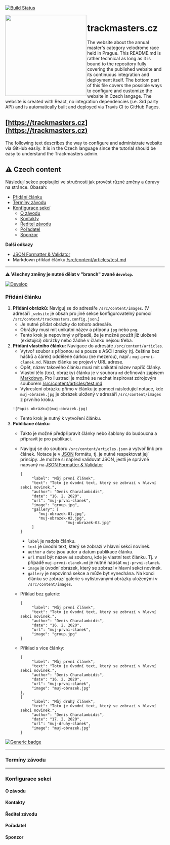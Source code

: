 [![Build Status](https://travis-ci.com/trackmasters/trackmasters.github.io.svg?branch=develop)](https://travis-ci.com/trackmasters/trackmasters.github.io)

<img align="left" top="-50" src="https://nikolas-charalambidis.github.io/cdn/trackmasters/trackmasters.png" width=256px border="0">

# trackmasters.cz

The website about the annual master's category velodrome race held in Prague. This README.md is rather technical as long as it is bound to the repository fully covering the published website and its continuous integration and deployment itself. The bottom part of this file covers the possible ways to configure and customize the website in Czech langage. The website is created with React, no integration dependencies (i.e. 3rd party API) and is automatically built and deployed via Travis CI to GitHub Pages.

## [https://trackmasters.cz](https://trackmasters.cz)

The following text describes the way to configure and administrate website via GitHub easily. It is in the Czech language since the tutorial should be easy to understand the Trackmasters admin.

## :warning: Czech content

Následují sekce popisující ve stručnosti jak provést různé změny a úpravy na stránce. Obasah:

 - [Přidání článku](https://github.com/trackmasters/trackmasters.github.io/blob/develop/README.md#p%C5%99id%C3%A1n%C3%AD-%C4%8Dl%C3%A1nku)
 - [Termíny závodu](https://github.com/trackmasters/trackmasters.github.io/blob/develop/README.md#term%C3%ADny-z%C3%A1vodu)
 - [Konfigurace sekcí](https://github.com/trackmasters/trackmasters.github.io/blob/develop/README.md#konfigurace-sekc%C3%AD)
     - [O závodu](https://github.com/trackmasters/trackmasters.github.io/blob/develop/README.md#o-z%C3%A1vodu)
     - [Kontakty](https://github.com/trackmasters/trackmasters.github.io/blob/develop/README.md#kontakty)
     - [Ředitel závodu](https://github.com/trackmasters/trackmasters.github.io/blob/develop/README.md#%C5%99editel-z%C3%A1vodu)
     - [Pořadatel](https://github.com/trackmasters/trackmasters.github.io/blob/develop/README.md#po%C5%99adatel)
     - [Sponzor](https://github.com/trackmasters/trackmasters.github.io/blob/develop/README.md#sponzor)

**Další odkazy**
 - [JSON Formatter & Validator](https://jsonformatter.curiousconcept.com/)
 - Markdown příklad článku [/src/content/articles/test.md](https://raw.githubusercontent.com/trackmasters/trackmasters.github.io/develop/src/content/articles/test.md)

______________________

:warning: **Všechny změny je nutné dělat v "branch" zvané `develop`.**

[![Develop](https://raw.githubusercontent.com/Nikolas-Charalambidis/cdn/master/trackmasters/develop.png)](https://raw.githubusercontent.com/Nikolas-Charalambidis/cdn/master/trackmasters/develop.png)

### Přidání článku

1. **Přidání obrázků:** Naviguj se do adresáře `/src/content/images`. (V adresáři `_website` je obsah pro jiné sekce konfigurovatelný pomocí `/src/content/trackmasters.config.json`.)
    - Je nutné přidat obrázky do *tohoto* adresáře.
    - Obrázky musí mít unikátní název a příponu `jpg` nebo `png`.
    - Tento krok je nepovinný v případě, že je možné použít již uložené (existující) obrázky nebo žádné v článku nejsou třeba.
2. **Přidání vlastního článku:** Navigace do adresáře `/src/content/articles`. 
    - Vytvoř soubor s příponou `md` a pouze s ASCII znaky (tj. čeština bez háčků a čárek) oddělené čárkou (ne mezerou), např.: `muj-prvni-clanek.md`. Název článku se projeví v URL adrese.
    - Opět, název takového článku musí mít unikátní název napříč články.
    - Vlastní tělo (text, obrázky) článku je v souboru `md` definován zápisem [Markdown](https://cs.wikipedia.org/wiki/Markdown). Pro ilustraci je možné se nechat inspirovat zdrojovým souborem [/src/content/articles/test.md](https://raw.githubusercontent.com/trackmasters/trackmasters.github.io/develop/src/content/articles/test.md)
    - Vykreslení obrázku přímo v článku je pomocí následující notace, kde `muj-obrazek.jpg` je obrázek uložený v adresáři `/src/content/images` z prvního kroku.
    ```
    ![Popis obrázku](muj-obrazek.jpg)
    ```
    - Tento krok je nutný k vytvoření článku.
3. **Publikace článku**
    - Takto je možné předpřipravit články nebo šablony do budoucna a připravit je pro publikaci.
    - Naviguj se do souboru `/src/content/articles.json` a vytvoř link pro článek. Notace je v [JSON](https://zdrojak.cz/clanky/json-jednotny-format-pro-vymenu-dat/) formátu, tj. je nutné respektovat její principy. Je možné si napřed validovat JSON, jestli je správně napsaný na [JSON Formatter & Validator](https://jsonformatter.curiousconcept.com/)

          {
		       "label": "Můj první článek",
		       "text": "Toto je úvodní text, který se zobrazí v hlavní sekci novinek.",
		       "author": "Denis Charalambidis",
		       "date": "16. 2. 2020",
		       "url": "muj-prvni-clanek",
		       "image": "group.jpg",
		       "gallery": [
			      "muj-obrazek-01.jpg",
			      "muj-obrazek-02.jpg",
                              "muj-obrazek-03.jpg"
		       ]
          }

        - `label` je nadpis článku.
        - `text` je úvodní text, který se zobrazí v hlavní sekci novinek.
        - `author` a `date` jsou autor a datum publikace článku.
        - `url` musí být název `md` souboru, kde je vlastní text článku. Tj. v případě `muj-prvni-clanek.md` je nutné napsat `muj-prvni-clanek`.
        - `image` je úvodní obrázek, který se zobrazí v hlavní sekci novinek.
        - `gallery` je nepovinná sekce a může být vynechána. Na konci článku se zobrazí galerie s vylistovanými obrázky uloženými v `/src/content/images`.
    - Příklad bez galerie:
    
          {
		       "label": "Můj první článek",
		       "text": "Toto je úvodní text, který se zobrazí v hlavní sekci novinek.",
		       "author": "Denis Charalambidis",
		       "date": "16. 2. 2020",
		       "url": "muj-prvni-clanek",
		       "image": "group.jpg"
   	      }
    - Příklad s více články:
    
          {
		       "label": "Můj první článek",
		       "text": "Toto je úvodní text, který se zobrazí v hlavní sekci novinek.",
		       "author": "Denis Charalambidis",
		       "date": "16. 2. 2020",
		       "url": "muj-prvni-clanek",
		       "image": "muj-obrazek.jpg"
   	      },
          {
		       "label": "Můj druhý článek",
		       "text": "Toto je úvodní text, který se zobrazí v hlavní sekci novinek.",
		       "author": "Denis Charalambidis",
		       "date": "17. 2. 2020",
		       "url": "muj-druhy-clanek",
		       "image": "muj-obrazek.jpg"
   	      }
	      

[![Generic badge](https://img.shields.io/badge/Status-In%20progress-yellow.svg)](https://shields.io/)

______________________

### Termíny závodu

______________________

### Konfigurace sekcí

#### O závodu

#### Kontakty

#### Ředitel závodu

#### Pořadatel

#### Sponzor
